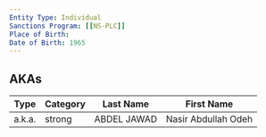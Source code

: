 ```yaml
---
Entity Type: Individual
Sanctions Program: [[NS-PLC]]
Place of Birth: 
Date of Birth: 1965
---
```



## AKAs
| Type | Category | Last Name | First Name |
|------|----------|-----------|------------|
| a.k.a. | strong | ABDEL JAWAD | Nasir Abdullah Odeh |

